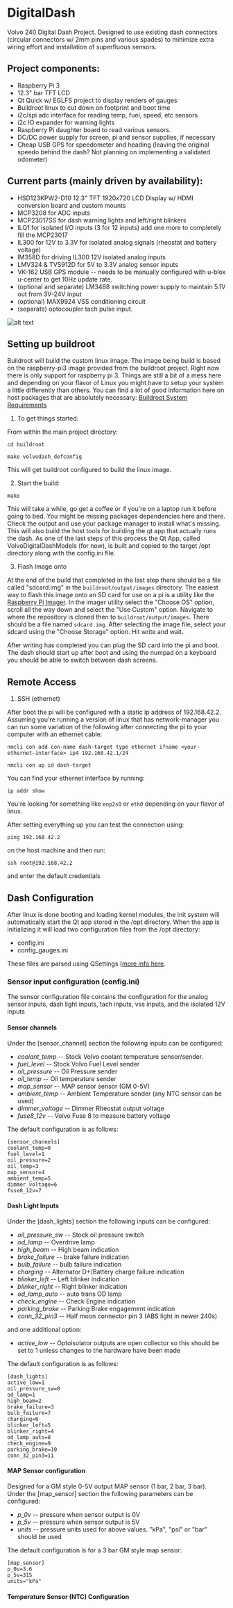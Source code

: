 # DigitalDash

Volvo 240 Digital Dash Project.  Designed to use existing dash connectors (circular connectors w/ 2mm pins and various spades) to
minimize extra wiring effort and installation of superfluous sensors.

## Project components:
- Raspberry Pi 3
- 12.3" bar TFT LCD
- Qt Quick w/ EGLFS project to display renders of gauges
- Buildroot linux to cut down on footprint and boot time
- i2c/spi adc interface for reading temp, fuel, speed, etc sensors
- i2c IO expander for warning lights
- Raspberry Pi daughter board to read various sensors.
- DC/DC power supply for screen, pi and sensor supplies, if necessary
- Cheap USB GPS for speedometer and heading (leaving the original speedo behind the dash? Not planning on implementing a validated odometer)

## Current parts (mainly driven by availability):
- HSD123KPW2-D10 12.3" TFT 1920x720 LCD Display w/ HDMI conversion board and custom mounts
- MCP3208 for ADC inputs
- MCP23017SS for dash warning lights and left/right blinkers
- ILQ1 for isolated I/O inputs (3 for 12 inputs) add one more to completely fill the MCP23017
- IL300 for 12V to 3.3V for isolated analog signals (rheostat and battery voltage)
- lM358D for driving IL300 12V isolated analog inputs
- LMV324 & TVS912D for 5V to 3.3V analog sensor inputs
- VK-162 USB GPS module -- needs to be manually configured with u-blox u-center to get 10Hz update rate.
- (optional and separate) LM3488 switching power supply to maintain 5.1V out from 3V-24V input
- (optional) MAX9924 VSS conditioning circuit
- (separate) optocoupler tach pulse input.

![alt text](https://github.com/whitfijs-jw/Volvo240-DigitalDash/blob/develop/QtDash/project_preview.jpg?raw=true)

## Setting up buildroot

Buildroot will build the custom linux image.  The image being build is based on the raspberry-pi3 image provided from the buildroot project.  Right now there is only support for raspberry pi 3.  Things are still a bit of a mess here and depending on your flavor of Linux you might have to setup your system a little differently than others.  You can find a lot of good information here on host packages that are absolutely necessary: [Buildroot System Requirements](https://buildroot.org/downloads/manual/manual.html#requirement)


1. To get things started:

From within the main project directory:

`cd buildroot`

`make volvodash_defconfig`

This will get buildroot configured to build the linux image. 


2. Start the build:

`make` 

This will take a while, go get a coffee or if you're on a laptop run it before going to bed. You might be missing packages dependencies here and there. Check the output and use your package manager to install what's missing. This will also build the host tools for building the qt app that actually runs the dash. As one of the last steps of this process the Qt App, called VolvoDigitalDashModels (for now), is built and copied to the target /opt directory along with the config.ini file.


3. Flash Image onto

At the end of the build that completed in the last step there should be a file called "sdcard.img" in the `buildroot/output/images` directory. The easiest way to flash this image onto an SD card for use on a pi is a utility like the [Raspberry Pi Imager](https://www.raspberrypi.com/software/). In the imager utility select the "Choose OS" option, scroll all the way down and select the "Use Custom" option. Navigate to where the repository is cloned then to `buildroot/output/images`.  There should be a file named `sdcard.img`.  After selecting the image file, select your sdcard using the "Choose Storage" option. Hit write and wait. 

After writing has completed you can plug the SD card into the pi and boot. The dash should start up after boot and using the numpad on a keyboard you should be able to switch between dash screens.

## Remote Access

1. SSH (ethernet)

After boot the pi will be configured with a static ip address of 192.168.42.2.
Assuming you're running a version of linux that has network-manager you can run some variation of the following after connecting the pi to your computer with an ethernet cable:

`nmcli con add con-name dash-target type ethernet ifname <your-ethernet-interface> ip4 192.168.42.1/24`

`nmcli con up id dash-target`

You can find your ethernet interface by running:

`ip addr show`

You're looking for something like `enp2s0` or `eth0` depending on your flavor of linux.

After setting everything up you can test the connection using:

`ping 192.168.42.2` 

on the host machine and then run:

`ssh root@192.168.42.2` 

and enter the default credentials

## Dash Configuration

After linux is done booting and loading kernel modules, the init system will automatically start the Qt app stored in the /opt directory.  When the app is initializing it will load two configuration files from the /opt directory:

- config.ini
- config_gauges.ini

These files are parsed using QSettings ([more info here](https://doc.qt.io/qt-5/qsettings.html).

### Sensor input configuration (config.ini)

The sensor configuration file contains the configuration for the analog sensor inputs, dash light inputs, tach inputs, vss inputs, and the isolated 12V inputs

#### Sensor channels

Under the [sensor_channel] section the following inputs can be configured:

- *coolant_temp* -- Stock Volvo coolant temperature sensor/sender.
- *fuel_level* -- Stock Volvo Fuel Level sender
- *oil_pressure* -- Oil Pressure sender 
- *oil_temp* -- Oil temperature sender
- *map_sensor* -- MAP sensor sensor (GM 0-5V)
- *ambient_temp* -- Ambient Temperature sender (any NTC sensor can be used)
- *dimmer_voltage* -- Dimmer Rheostat output voltage
- *fuse8_12v* -- Volvo Fuse 8 to measure battery voltage

The default configuration is as follows:
```
[sensor_channels]
coolant_temp=0
fuel_level=1
oil_pressure=2
oil_temp=3
map_sensor=4
ambient_temp=5
dimmer_voltage=6
fuse8_12v=7
```

#### Dash Light Inputs

Under the [dash_lights] section the following inputs can be configured:

- *oil_pressure_sw* -- Stock oil pressure switch
- *od_lamp* -- Overdrive lamp
- *high_beam* -- High beam indication
- *brake_failure* -- brake failure indication
- *bulb_failure* -- bulb failure indication
- *charging* -- Alternator D+/Battery charge failure indication
- *blinker_left* -- Left blinker indication
- *blinker_right* -- Right blinker indication
- *od_lamp_auto* -- auto trans OD lamp
- *check_engine* -- Check Engine indication
- *parking_brake* -- Parking Brake engagement indication
- *conn_32_pin3* -- Half moon connector pin 3 (ABS light in newer 240s)

and one additional option:

- *active_low* -- Optoisolator outputs are open collector so this should be set to 1 unless changes to the hardware have been made

The default configuration is as follows:

```
[dash_lights]
active_low=1
oil_pressure_sw=0
od_lamp=1
high_beam=2
brake_failure=3
bulb_failure=7
charging=6
blinker_left=5
blinker_right=4
od_lamp_auto=8
check_engine=9
parking_brake=10
conn_32_pin3=11
```

#### MAP Sensor configuration

Designed for a GM style 0-5V output MAP sensor (1 bar, 2 bar, 3 bar). Under the [map_sensor] section the following parameters can be configured:

- *p_0v* -- pressure when sensor output is 0V
- *p_5v* -- pressure when sensor output is 5V
- *units* -- pressure units used for above values.  "kPa", "psi" or "bar" should be used

The default configuration is for a 3 bar GM style map sensor:

```
[map_sensor]
p_0v=3.6
p_5v=315
units="kPa"
```

#### Temperature Sensor (NTC) Configuration


